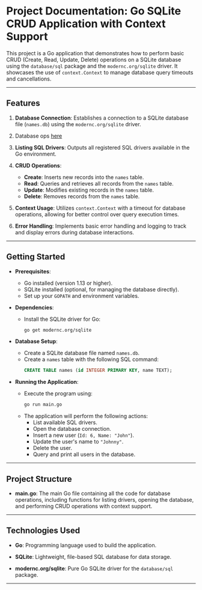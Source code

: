 # Project Documentation: Go SQLite CRUD Application with Context Support

This project is a Go application that demonstrates how to perform basic CRUD (Create, Read, Update, Delete) operations on a SQLite database using the `database/sql` package and the `modernc.org/sqlite` driver. It showcases the use of `context.Context` to manage database query timeouts and cancellations.

---

## **Features**

1. **Database Connection**: Establishes a connection to a SQLite database file (`names.db`) using the `modernc.org/sqlite` driver.
2. Database ops [here](./databaseops.md)

3. **Listing SQL Drivers**: Outputs all registered SQL drivers available in the Go environment.

4. **CRUD Operations**:
   - **Create**: Inserts new records into the `names` table.
   - **Read**: Queries and retrieves all records from the `names` table.
   - **Update**: Modifies existing records in the `names` table.
   - **Delete**: Removes records from the `names` table.

5. **Context Usage**: Utilizes `context.Context` with a timeout for database operations, allowing for better control over query execution times.

6. **Error Handling**: Implements basic error handling and logging to track and display errors during database interactions.

---

## **Getting Started**

- **Prerequisites**:
  - Go installed (version 1.13 or higher).
  - SQLite installed (optional, for managing the database directly).
  - Set up your `GOPATH` and environment variables.

- **Dependencies**:
  - Install the SQLite driver for Go:
    ```sh
    go get modernc.org/sqlite
    ```

- **Database Setup**:
  - Create a SQLite database file named `names.db`.
  - Create a `names` table with the following SQL command:
    ```sql
    CREATE TABLE names (id INTEGER PRIMARY KEY, name TEXT);
    ```

- **Running the Application**:
  - Execute the program using:
    ```sh
    go run main.go
    ```
  - The application will perform the following actions:
    - List available SQL drivers.
    - Open the database connection.
    - Insert a new user (`Id: 6, Name: "John"`).
    - Update the user's name to `"Johnny"`.
    - Delete the user.
    - Query and print all users in the database.

---

## **Project Structure**

- **main.go**: The main Go file containing all the code for database operations, including functions for listing drivers, opening the database, and performing CRUD operations with context support.

---

## **Technologies Used**

- **Go**: Programming language used to build the application.

- **SQLite**: Lightweight, file-based SQL database for data storage.

- **modernc.org/sqlite**: Pure Go SQLite driver for the `database/sql` package.

---


